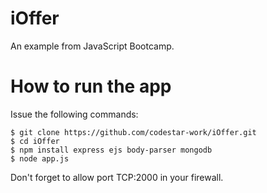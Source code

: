 # iOffer
An example from JavaScript Bootcamp.

# How to run the app
Issue the following commands:
```
$ git clone https://github.com/codestar-work/iOffer.git
$ cd iOffer
$ npm install express ejs body-parser mongodb
$ node app.js
```
Don't forget to allow port TCP:2000 in your firewall.
